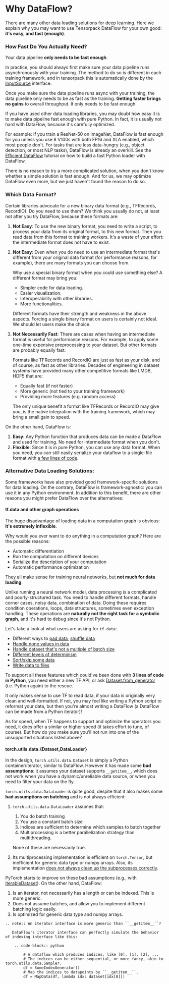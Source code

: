
# Why DataFlow?

There are many other data loading solutions for deep learning.
Here we explain why you may want to use Tensorpack DataFlow for your own good:
**it's easy, and fast (enough)**.

### How Fast Do You Actually Need?

Your data pipeline **only needs to be fast enough**.

In practice, you should always first make sure your data pipeline runs
asynchronously with your training.
The method to do so is different in each training framework,
and in tensorpack this is automatically done by the [InputSource](../extend/input-source.md)
interface.

Once you make sure the data pipeline runs async with your training,
the data pipeline only needs to be as fast as the training.
**Getting faster brings no gains** to overall throughput.
It only needs to be fast enough.

If you have used other data loading libraries, you may doubt
how easy it is to make data pipeline fast enough with pure Python.
In fact, it is usually not hard with DataFlow, because it's carefully optimized.

For example: if you train a ResNet-50 on ImageNet,
DataFlow is fast enough for you unless you use
8 V100s with both FP16 and XLA enabled, which most people don't.
For tasks that are less data-hungry (e.g., object detection, or most NLP tasks),
DataFlow is already an overkill.
See the [Efficient DataFlow](../efficient-dataflow.md) tutorial on how
to build a fast Python loader with DataFlow.

There is no reason to try a more complicated solution,
when you don't know whether a simple solution is fast enough.
And for us, we may optimize DataFlow even more, but we just haven't found the reason to do so.

### Which Data Format?

Certain libraries advocate for a new binary data format (e.g., TFRecords, RecordIO).
Do you need to use them?
We think you usually do not, at least not after you try DataFlow, because these
formats are:

1. **Not Easy**: To use the new binary format,
	 you need to write a script, to process your data from its original format,
	 to this new format. Then you read data from this format to training workers.
	 It's a waste of your effort: the intermediate format does not have to exist.

1. **Not Easy**: Even when you do need to use an intermediate format that's different from your
	 original data format
	(for performance reasons, for example), there are many formats you can choose from.

	 Why use a special binary format when you could use something else?
	 A different format may bring you:

	 * Simpler code for data loading.
	 * Easier visualization.
	 * Interoperability with other libraries.
	 * More functionalities.

	 Different formats have their strength and weakness in the above aspects.
	 Forcing a single binary format on users is certainly not ideal.
	 We should let users make the choice.

1. **Not Necessarily Fast**:
	There are cases when having an intermediate format is useful for performance reasons.
	For example, to apply some one-time expensive preprocessing to your dataset.
	But other formats are probably equally fast.

	Formats like TFRecords and RecordIO are just as fast as your disk, and of course,
	as fast as other libraries.
	Decades of engineering in dataset systems have provided
	many other competitive formats like LMDB, HDF5 that are:
	* Equally fast (if not faster)
	* More generic (not tied to your training framework)
	* Providing more features (e.g. random access)

    The only unique benefit a format like TFRecords or RecordIO may give you,
    is the native integration with the training framework, which may bring a
    small gain to speed.

On the other hand, DataFlow is:

1. **Easy**: Any Python function that produces data can be made a DataFlow and
   used for training. No need for intermediate format when you don't.
1. **Flexible**: Since it is in pure Python, you can use any data format.
   When you need, you can still easily serialize your dataflow to a single-file
   format with
   [a few lines of code](../../modules/dataflow.html#tensorpack.dataflow.LMDBSerializer).


### Alternative Data Loading Solutions:

Some frameworks have also provided good framework-specific solutions for data loading.
On the contrary, DataFlow is framework-agnostic: you can use it in any Python environment.
In addition to this benefit, there are other reasons you might prefer DataFlow over the alternatives:

#### tf.data and other graph operations

The huge disadvantage of loading data in a computation graph is obvious:
__it's extremely inflexible__.

Why would you ever want to do anything in a computation graph? Here are the possible reasons:

* Automatic differentiation
* Run the computation on different devices
* Serialize the description of your computation
* Automatic performance optimization

They all make sense for training neural networks, but **not much for data loading**.

Unlike running a neural network model, data processing is a complicated and poorly-structured task.
You need to handle different formats, handle corner cases, noisy data, combination of data.
Doing these requires condition operations, loops, data structures, sometimes even exception handling.
These operations are __naturally not the right task for a symbolic graph__,
and it's hard to debug since it's not Python.

Let's take a look at what users are asking for `tf.data`:
* Different ways to [pad data](https://github.com/tensorflow/tensorflow/issues/13969), [shuffle data](https://github.com/tensorflow/tensorflow/issues/14518)
* [Handle none values in data](https://github.com/tensorflow/tensorflow/issues/13865)
* [Handle dataset that's not a multiple of batch size](https://github.com/tensorflow/tensorflow/issues/13745)
* [Different levels of determinism](https://github.com/tensorflow/tensorflow/issues/13932)
* [Sort/skip some data](https://github.com/tensorflow/tensorflow/issues/14250)
* [Write data to files](https://github.com/tensorflow/tensorflow/issues/15014)

To support all these features which could've been done with __3 lines of code in Python__, you need either a new TF
API, or ask [Dataset.from_generator](https://www.tensorflow.org/versions/r1.4/api_docs/python/tf/contrib/data/Dataset#from_generator)
(i.e. Python again) to the rescue.

It only makes sense to use TF to read data, if your data is originally very clean and well-formatted.
If not, you may feel like writing a Python script to reformat your data, but then you're
almost writing a DataFlow (a DataFlow can be made from a Python iterator)!

As for speed, when TF happens to support and optimize the operators you need,
it does offer a similar or higher speed (it takes effort to tune, of course).
But how do you make sure you'll not run into one of the unsupported situations listed above?

#### torch.utils.data.{Dataset,DataLoader}

In the design, `torch.utils.data.Dataset` is simply a Python container/iterator, similar to DataFlow.
However it has made some **bad assumptions**:
it assumes your dataset supports `__getitem__`,
which does not work when you have a dynamic/unreliable data source,
or when you need to filter your data on the fly.

`torch.utils.data.DataLoader` is quite good, despite that it also makes some
**bad assumptions on batching** and is not always efficient:

1. `torch.utils.data.DataLoader` assumes that:
   1. You do batch training
   1. You use a constant batch size
   1. Indices are sufficient to determine which samples to batch together
   1. Multiprocessing is a better parallelization strategy than multithreading.

   None of these are necessarily true.

2. Its multiprocessing implementation is efficient on `torch.Tensor`,
   but inefficient for generic data type or numpy arrays.
   Also, its implementation [does not always clean up the subprocesses correctly](https://github.com/pytorch/pytorch/issues/16608).

PyTorch starts to improve on these bad assumptions (e.g., with [IterableDataset](https://github.com/pytorch/pytorch/pull/19228)).
On the other hand, DataFlow:

1. Is an iterator, not necessarily has a length or can be indexed. This is more generic.
2. Does not assume batches, and allow you to implement different batching logic easily.
3. Is optimized for generic data type and numpy arrays.


```eval_rst
.. note:: An iterator interface is more generic than ``__getitem__``?

   DataFlow's iterator interface can perfectly simulate the behavior of indexing interface like this:

    .. code-block:: python

        # A dataflow which produces indices, like [0], [1], [2], ...
        # The indices can be either sequential, or more fancy, akin to torch.utils.data.Sampler.
        df = SomeIndexGenerator()
        # Map the indices to datapoints by ``__getitem__``.
        df = MapData(df, lambda idx: dataset[idx[0]])
```
